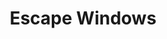 ---
title: " Escape Windows"
escapeHead: "Escape Windows"
escapeHead1: "Your smart emergency exit."
escapePara: "TENTUFF Escape Window Security Screen provides an easy keyless exit that you can open effortlessly with one single touch, in case of an emergency. At the same time, it is equipped with a 3-tier anti-jemmy system that makes it tough for a burglar to break into your home. Advantages Keyless exit system – one touch release It can swing outward or inward 90o opening for easy exit 3-tier anti-jemmy design to protect locks"
escapeHead2: "Escape Window - One Touch Release"

---